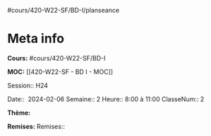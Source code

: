 #cours/420-W22-SF/BD-I/planseance

# Meta info
**Cours:** #cours/420-W22-SF/BD-I

**MOC:** [[420-W22-SF - BD I - MOC]]

Session:: H24

Date::  2024-02-06
Semaine:: 2
Heure:: 8:00 à 11:00
ClasseNum:: 2


**Thème:**


**Remises:**
Remises:: 